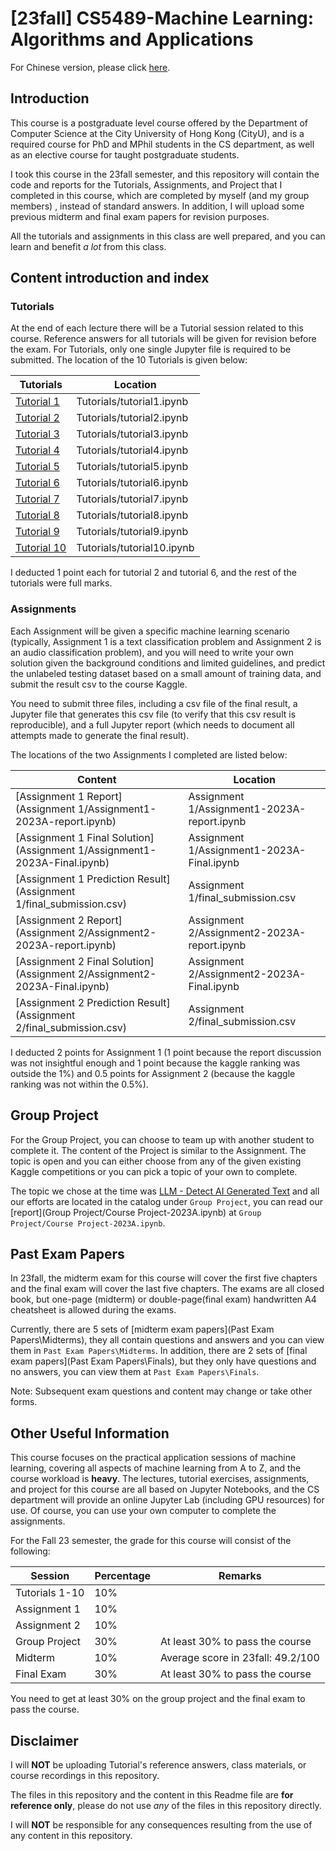 # [23fall] CS5489-Machine Learning: Algorithms and Applications

For Chinese version, please click [here](readme-zh-cn.md).

## Introduction

This course is a  postgraduate level course offered by the Department of Computer Science at the City University of Hong Kong (CityU), and is a required course for PhD and MPhil students in the CS department, as well as an elective course for taught postgraduate students.

I took this course in the 23fall semester, and this repository will contain the code and reports for the Tutorials, Assignments, and Project that I completed in this course, which are completed by myself (and my group members) , instead of standard answers. In addition, I will upload some previous midterm and final exam papers for revision purposes.

All the tutorials and assignments in this class are well prepared, and you can learn and benefit *a lot* from this class.

## Content introduction and index

### Tutorials

At the end of each lecture there will be a Tutorial session related to this course. Reference answers for all tutorials will be given for revision before the exam. For Tutorials, only one single Jupyter file is required to be submitted. The location of the 10 Tutorials is given below:

| Tutorials                                 | Location                   |
| ----------------------------------------- | -------------------------- |
| [Tutorial 1](Tutorials/tutorial1.ipynb)   | Tutorials/tutorial1.ipynb  |
| [Tutorial 2](Tutorials/tutorial2.ipynb)   | Tutorials/tutorial2.ipynb  |
| [Tutorial 3](Tutorials/tutorial3.ipynb)   | Tutorials/tutorial3.ipynb  |
| [Tutorial 4](Tutorials/tutorial4.ipynb)   | Tutorials/tutorial4.ipynb  |
| [Tutorial 5](Tutorials/tutorial5.ipynb)   | Tutorials/tutorial5.ipynb  |
| [Tutorial 6](Tutorials/tutorial6.ipynb)   | Tutorials/tutorial6.ipynb  |
| [Tutorial 7](Tutorials/tutorial7.ipynb)   | Tutorials/tutorial7.ipynb  |
| [Tutorial 8](Tutorials/tutorial8.ipynb)   | Tutorials/tutorial8.ipynb  |
| [Tutorial 9](Tutorials/tutorial9.ipynb)   | Tutorials/tutorial9.ipynb  |
| [Tutorial 10](Tutorials/tutorial10.ipynb) | Tutorials/tutorial10.ipynb |

I deducted 1 point each for tutorial 2 and tutorial 6, and the rest of the tutorials were full marks.

### Assignments

Each Assignment will be given a specific machine learning scenario (typically, Assignment 1 is a text classification problem and Assignment 2 is an audio classification problem), and you will need to write your own solution given the background conditions and limited guidelines, and predict the unlabeled testing dataset based on a small amount of training data, and submit the result csv to the course Kaggle.

You need to submit three files, including a csv file of the final result, a Jupyter file that generates this csv file (to verify that this csv result is reproducible), and a full Jupyter report (which needs to document all attempts made to generate the final result).

The locations of the two Assignments I completed are listed below:

| Content                                                      | Location                                    |
| ------------------------------------------------------------ | ------------------------------------------- |
| [Assignment 1 Report](Assignment 1/Assignment1-2023A-report.ipynb) | Assignment 1/Assignment1-2023A-report.ipynb |
| [Assignment 1 Final Solution](Assignment 1/Assignment1-2023A-Final.ipynb) | Assignment 1/Assignment1-2023A-Final.ipynb  |
| [Assignment 1 Prediction Result](Assignment 1/final_submission.csv) | Assignment 1/final_submission.csv           |
| [Assignment 2 Report](Assignment 2/Assignment2-2023A-report.ipynb) | Assignment 2/Assignment2-2023A-report.ipynb |
| [Assignment 2 Final Solution](Assignment 2/Assignment2-2023A-Final.ipynb) | Assignment 2/Assignment2-2023A-Final.ipynb  |
| [Assignment 2 Prediction Result](Assignment 2/final_submission.csv) | Assignment 2/final_submission.csv           |

I deducted 2 points for Assignment 1 (1 point because the report discussion was not insightful enough and 1 point because the kaggle ranking was outside the 1%) and 0.5 points for Assignment 2 (because the kaggle ranking was not within the 0.5%).

## Group Project

For the Group Project, you can choose to team up with another student to complete it. The content of the Project is similar to the Assignment. The topic is open and you can either choose from any of the given existing Kaggle competitions or you can pick a topic of your own to complete.

The topic we chose at the time was [LLM - Detect AI Generated Text](https://www.kaggle.com/competitions/llm-detect-ai-generated-text) and all our efforts are located in the catalog under `Group Project`, you can read our [report](Group Project/Course Project-2023A.ipynb) at `Group Project/Course Project-2023A.ipynb`.

## Past Exam Papers

In 23fall, the midterm exam for this course will cover the first five chapters and the final exam will cover the last five chapters. The exams are all closed book, but one-page (midterm) or double-page(final exam) handwritten A4 cheatsheet is allowed during the exams.

Currently, there are 5 sets of [midterm exam papers](Past Exam Papers\Midterms), they all contain questions and answers and you can view them in `Past Exam Papers\Midterms`. In addition, there are 2 sets of [final exam papers](Past Exam Papers\Finals), but they only have questions and no answers, you can view them at `Past Exam Papers\Finals`.

Note: Subsequent exam questions and content may change or take other forms.

## Other Useful Information

This course focuses on the practical application sessions of machine learning, covering all aspects of machine learning from A to Z, and the course workload is **heavy**. The lectures, tutorial exercises, assignments, and project for this course are all based on Jupyter Notebooks, and the CS department will provide an online Jupyter Lab (including GPU resources) for use. Of course, you can use your own computer to complete the assignments.

For the Fall 23 semester, the grade for this course will consist of the following:

| Session        | Percentage | Remarks                           |
| -------------- | ---------- | --------------------------------- |
| Tutorials 1-10 | 10%        |                                   |
| Assignment 1   | 10%        |                                   |
| Assignment 2   | 10%        |                                   |
| Group Project  | 30%        | At least 30% to pass the course   |
| Midterm        | 10%        | Average score in 23fall: 49.2/100 |
| Final Exam     | 30%        | At least 30% to pass the course   |

You need to get at least 30% on the group project and the final exam to pass the course.

## Disclaimer

I will **NOT** be uploading Tutorial's reference answers, class materials, or course recordings in this repository.

The files in this repository and the content in this Readme file are **for reference only**, please do not use *any* of the files in this repository directly.

I will **NOT** be responsible for any consequences resulting from the use of any content in this repository.